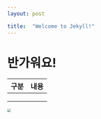 ```yaml
---
layout: post

title:  "Welcome to Jekyll!"
---
```


# 반가워요!

| 구분 | 내용 |
| ---- | ---- |
|      |      |
|      |      |
|      |      |

<img src="C:\Users\barut\OneDrive\Desktop\default_256_256.png" style="zoom: 50%;" />
